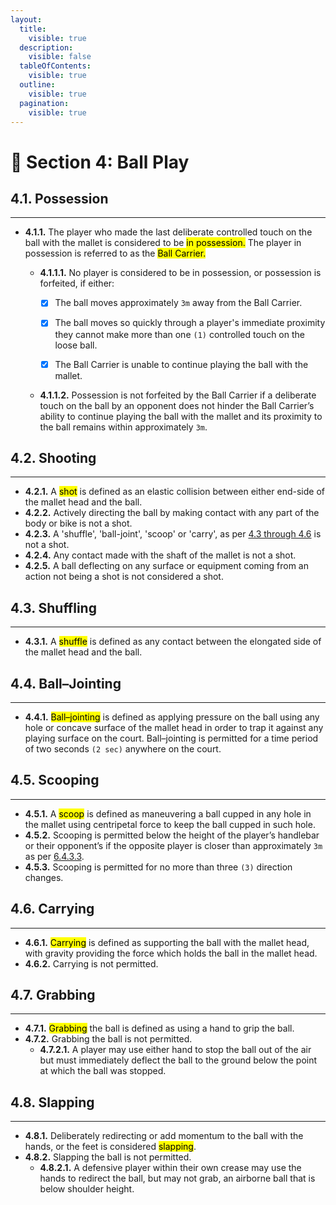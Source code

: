 ```yaml
---
layout:
  title:
    visible: true
  description:
    visible: false
  tableOfContents:
    visible: true
  outline:
    visible: true
  pagination:
    visible: true
---
```


# 🏑 Section 4: Ball Play

## **4.1. Possession**&#x20;

***

* **4.1.1.** The player who made the last deliberate controlled touch on the ball with the mallet is considered to be <mark style="background-color:yellow;">in possession.</mark> The player in possession is referred to as the <mark style="background-color:yellow;">Ball Carrier.</mark>&#x20;
  *   **4.1.1.1.** No player is considered to be in possession, or possession is forfeited, if either:

      * [x] The ball moves approximately `3m` away from the Ball Carrier.
      * [x] The ball moves so quickly through a player's immediate proximity they cannot make more than one `(1)` controlled touch on the loose ball.
      * [x] The Ball Carrier is unable to continue playing the ball with the mallet.&#x20;


  * **4.1.1.2.** Possession is not forfeited by the Ball Carrier if a deliberate touch on the ball by an opponent does not hinder the Ball Carrier’s ability to continue playing the ball with the mallet and its proximity to the ball remains within approximately `3m`.

## **4.2. Shooting**&#x20;

***

* **4.2.1.** A <mark style="background-color:yellow;">shot</mark> is defined as an elastic collision between either end-side of the mallet head and the ball.&#x20;
* **4.2.2.** Actively directing the ball by making contact with any part of the body or bike is not a shot.&#x20;
* **4.2.3.** A 'shuffle', 'ball-joint', 'scoop' or 'carry', as per [4.3 through 4.6](section-4-ball-play.md#id-4.3.-shuffling) is not a shot.&#x20;
* **4.2.4.** Any contact made with the shaft of the mallet is not a shot.&#x20;
* **4.2.5.** A ball deflecting on any surface or equipment coming from an action not being a shot is not considered a shot.

## **4.3. Shuffling**&#x20;

***

* **4.3.1.** A <mark style="background-color:yellow;">shuffle</mark> is defined as any contact between the elongated side of the mallet head and the ball.

## **4.4. Ball–Jointing**

***

* **4.4.1.** <mark style="background-color:yellow;">Ball–jointing</mark> is defined as applying pressure on the ball using any hole or concave surface of the mallet head in order to trap it against any playing surface on the court. Ball–jointing is permitted for a time period of two seconds `(2 sec)` anywhere on the court.

## **4.5. Scooping**

***

* &#x20;**4.5.1.** A <mark style="background-color:yellow;">scoop</mark> is defined as maneuvering a ball cupped in any hole in the mallet using centripetal force to keep the ball cupped in such hole.&#x20;
* **4.5.2.** Scooping is permitted below the height of the player’s handlebar or their opponent’s if the opposite player is closer than approximately `3m` as per [6.4.3.3](section-6-infractions.md#id-6.4.3.-striking).&#x20;
* **4.5.3.** Scooping is permitted for no more than three `(3)` direction changes.

## **4.6. Carrying**&#x20;

***

* **4.6.1.** <mark style="background-color:yellow;">Carrying</mark> is defined as supporting the ball with the mallet head, with gravity providing the force which holds the ball in the mallet head.&#x20;
* **4.6.2.** Carrying is not permitted.

## **4.7. Grabbing**&#x20;

***

* **4.7.1.** <mark style="background-color:yellow;">Grabbing</mark> the ball is defined as using a hand to grip the ball.&#x20;
* **4.7.2.** Grabbing the ball is not permitted.&#x20;
  * **4.7.2.1.** A player may use either hand to stop the ball out of the air but must immediately deflect the ball to the ground below the point at which the ball was stopped.

## **4.8. Slapping**&#x20;

***

* **4.8.1.** Deliberately redirecting or add momentum to the ball with the hands, or the feet is considered <mark style="background-color:yellow;">slapping</mark>.&#x20;
* **4.8.2.** Slapping the ball is not permitted.&#x20;
  * **4.8.2.1.** A defensive player within their own crease may use the hands to redirect the ball, but may not grab, an airborne ball that is below shoulder height.
